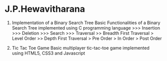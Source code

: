 # J.P.Hewavitharana
1) Implementation of a Binary Search Tree
	Basic Functionalities of a Binary Search Tree implemented using C programming language
		>>> Insertion
		>>> Deletion
		>>> Search
		>>> Traversal
			>> Breadth First Traversal
				> Level Order
			>> Depth First Traversal
				> Pre Order
				> In Order
				> Post Order

2) Tic Tac Toe Game
	Basic multiplayer tic-tac-toe game implemented using HTML5, CSS3 and Javascript

